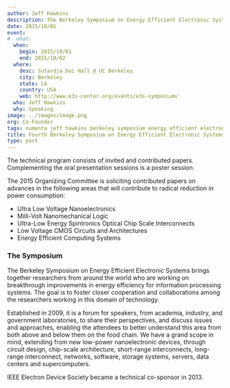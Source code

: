 ```yaml
---
author: Jeff Hawkins
description: The Berkeley Symposium on Energy Efficient Electronic Systems brings together researchers from around the world who are working on breakthrough improvements in energy efficiency for information processing systems
date: 2015/10/01
event:
#  what:
  when:
    begin: 2015/10/01
    end: 2015/10/02
  where:
    desc: Sutardja Dai Hall @ UC Berkeley
    city: Berkeley
    state: CA
    country: USA
    web: http://www.e3s-center.org/events/e3s-symposium/
  who: Jeff Hawkins
  why: Speaking
image: ../images/image.png
org: Co-Founder
tags: numenta jeff hawkins berkeley symposium energy efficient electronic systems htm hierarchical temporal memory
title: Fourth Berkeley Symposium on Energy Efficient Electronic Systems
type: post
---
```


The technical program consists of invited and contributed papers. Complementing
the oral presentation sessions is a poster session.

The 2015 Organizing Committee is soliciting contributed papers on advances in
the following areas that will contribute to radical reduction in power
consumption:

* Ultra Low Voltage Nanoelectronics
* Milli-Volt Nanomechanical Logic
* Ultra-Low Energy Spintronics Optical Chip Scale Interconnects
* Low Voltage CMOS Circuits and Architectures
* Energy Efficient Computing Systems

### The Symposium

The Berkeley Symposium on Energy Efficient Electronic Systems brings together
researchers from around the world who are working on breakthrough improvements
in energy efficiency for information processing systems. The goal is to foster
closer cooperation and collaborations among the researchers working in this
domain of technology.

Established in 2009, it is a forum for speakers, from academia, industry, and
government laboratories, to share their perspectives, and discuss issues and
approaches, enabling the attendees to better understand this area from both
above and below them on the food chain. We have a grand scope in mind, extending
from new low-power nanoelectronic devices, through circuit design, chip-scale
architecture, short-range interconnects, long-range interconnect, networks,
software, storage systems, servers, data centers and supercomputers.

IEEE Electron Device Society became a technical co-sponsor in 2013.
